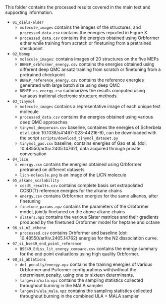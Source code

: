 This folder contains the processed results covered in the main text and supporting information.

- `01_diels-alder`
    - `molecule_images` contains the images of the structures, and `processed_data.csv` contains the energies reported in Figure X.  
    - `processed_data.csv` contains the energies obtained using Orbformer either while training from scratch or finetuning from a pretrained checkpoint
- `02_bbmep`
    - `molecule_images`: contains images of 20 structures on the five MEPs
    - `BBMEP_orbformer_energy.csv` contains the energies obtained using different deep QMC ansatz training from scratch or finetuning from a pretrained checkpoint 
    - `BBMEP_reference_energy.csv` contains the reference energies generated with large batch size using deep QMC
    - `BBMEP_es_energy.csv` summarizes the results computed using variaous traitional electronic structure methods.   
- `03_tinymol`
    - `molecule_images` contains a representative image of each unique test molecule
    - `processed_data.csv` contains the energies obtained using various deep QMC approaches
    - `tinymol_deeperwin.csv` baseline, containes the energies of Scherbela et al. (doi: 10.1038/s41467-023-44216-9), can be downloaded with the script `scripts/download_tinymol_dataset.py`
    - `tinymol_gao.csv` baseline, contains energies of Gao et al. (doi: 10.48550/arXiv.2405.14762), data acquired through private conversation
- `04_licn`
    - `energy.csv` contains the energies obtained using Orbformer pretrained on different datasets
    - `licn-molecule.png` is an image of the LiCN molecule
- `05_alkane_scalability`
    - `ccsdt_results.csv` contains complete basis set extrapolated CCSD(T) reference energies for the alkane chains
    - `energy.csv` contains Orbformer energies for the same alkanes, after finetuning
    - `finetune_params.npz` contains the parameters of the Orbformer model, jointly finetuned on the above alkane chains
    - `slaters.npz` contains the various Slater matrices and their gradients produced by the finetuned Orbformer model for heptane and octane
- `06_si_n2_ethene`
    - `processed.csv` contains Orbformer and baseline (doi: 10.48550/arXiv.2405.14762) energies for the N2 dissociation curve.
- `07_si_bse49_end_point_reference`
    - `BSE49_Ediss_lit_energy_compare.csv` contains the energy summary for the end point evaluations using high quality Orbformer.
- `08_si_ablations`
    - `det_penalty/energy.npz` contains the training energies of various Orbformer and Psiformer configurations with/without the determinant penalty, using one or sixteen determinants.
    - `langevin/mala.npz` contains the sampling statistics collected throughout burning in the MALA sampler
    - `langevin/ula_mala.npz` contains the sampling statistics collected throughout burning in the combined ULA + MALA sampler

